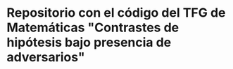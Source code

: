 
# Repositorio con el código del TFG de Matemáticas "Contrastes de hipótesis bajo presencia de adversarios"
